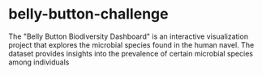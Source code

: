# belly-button-challenge
The "Belly Button Biodiversity Dashboard" is an interactive visualization project that explores the microbial species found in the human navel. The dataset provides insights into the prevalence of certain microbial species among individuals